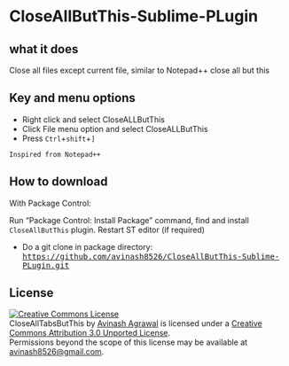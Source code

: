 CloseAllButThis-Sublime-PLugin
==============================

what it does
------------
Close all files except current file, similar to Notepad++ close all but this

Key and menu options
--------------------
- Right click and select CloseALLButThis
- Click File menu option and select CloseALLButThis
- Press `Ctrl`+`shift`+`]`

`Inspired from Notepad++`

How to download
-----------------

With Package Control:

Run “Package Control: Install Package” command, find and install `CloseAllButThis` plugin.
Restart ST editor (if required)

*  Do a git clone in package directory:
     <kbd>https://github.com/avinash8526/CloseAllButThis-Sublime-PLugin.git<kbd>

License
-------
<a rel="license" href="http://creativecommons.org/licenses/by/3.0/deed.en_US"><img alt="Creative Commons License" style="border-width:0" src="http://i.creativecommons.org/l/by/3.0/88x31.png" /></a><br /><span xmlns:dct="http://purl.org/dc/terms/" property="dct:title">CloseAllTabsButThis</span> by <a xmlns:cc="http://creativecommons.org/ns#" href="https://github.com/avinash8526/CloseAllButThis-Sublime-PLugin" property="cc:attributionName" rel="cc:attributionURL">Avinash Agrawal</a> is licensed under a <a rel="license" href="http://creativecommons.org/licenses/by/3.0/deed.en_US">Creative Commons Attribution 3.0 Unported License</a>.<br />Permissions beyond the scope of this license may be available at <a xmlns:cc="http://creativecommons.org/ns#" href="avinash8526@gmail.com" rel="cc:morePermissions">avinash8526@gmail.com</a>.
